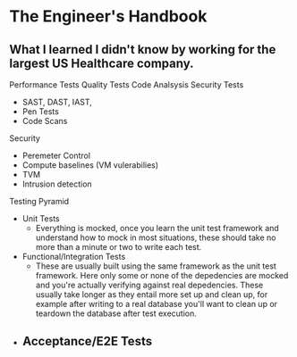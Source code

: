 # The Engineer's Handbook

## What I learned I didn't know by working for the largest US Healthcare company. 


Performance Tests
Quality Tests
Code Analsysis
Security Tests
- SAST, DAST, IAST,
- Pen Tests
- Code Scans

Security
- Peremeter Control
- Compute baselines (VM vulerabilies)
- TVM
- Intrusion detection

Testing Pyramid
- Unit Tests
  - Everything is mocked, once you learn the unit test framework and understand how to mock in most situations, these should take no more than a minute or two to write each test.
- Functional/Integration Tests
  - These are usually built using the same framework as the unit test framework.  Here only some or none of the depedencies are mocked and you're actually verifying against real depedencies.  These usually take longer as they entail more set up and clean up, for example after writing to a real database you'll want to clean up or teardown the database after test execution. 
- Acceptance/E2E Tests
  - 

